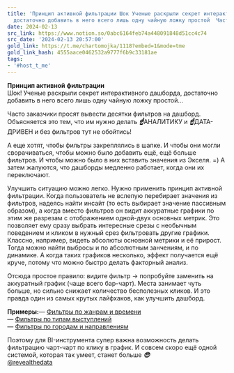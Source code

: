 ```yaml
---
title: 'Принцип активной фильтрации Шок Ученые раскрыли секрет интерактивного дашборда
  достаточно добавить в него всего лишь одну чайную ложку простой  Часто '
date: 2024-02-13
src_link: https://www.notion.so/0abc6164feb74a448091848d51cc4c74
src_date: '2024-02-13 20:57:00'
gold_link: https://t.me/chartomojka/1118?embed=1&mode=tme
gold_link_hash: 4555aace0462532a9777f6b9c33181ae
tags:
- '#host_t_me'
---
```


**Принцип активной фильтрации**  
Шок! Ученые раскрыли секрет интерактивного дашборда, достаточно добавить в него всего лишь одну чайную ложку простой...  
  
Часто заказчики просят вывести десятки фильтров на дашборд. Объясняется это тем, что им нужно делать ***☝️***АНАЛИТИКУ и ***☝️***ДАТА-ДРИВЕН и без фильтров тут не обойтись!   
  
А еще хотят, чтобы фильтры закреплялись в шапке. И чтобы они могли сворачиваться, чтобы можно было добавить ещё, ещё больше фильтров. И чтобы можно было в них вставить значения из Экселя. =) А затем жалуются, что дашборды медленно работает, когда они их переключают.  
  
Улучшить ситуацию можно легко. Нужно применить принцип активной фильтрации. Когда пользователь не вслепую перебирает значения из фильтров, надеясь найти инсайт (то есть выбирает значение пассивным образом), а когда вместо фильтров он видит аккуратные графики по этим же разрезам с отображением одной-двух основных метрик. Это позволяет ему сразу выбрать интересные срезы с необычным поведением и кликом в нужный срез фильтровать другие графики. Классно, например, видеть абсолюты основной метрики и её прирост. Тогда можно найти выбросы и по абсолютным занчениям, и по динамике. А когда таких графиков несколько, эффект получается ещё круче, потому что можно быстро делать факторный анализ.  
  
Отсюда простое правило: видите фильтр → попробуйте заменить на аккуратный график (чаще всего бар-чарт). Места занимает чуть больше, но сильно снижает количество бесполезных кликов. И это правда один из самых крутых лайфхаков, как улучшить дашборд.  
  
**Примеры:**— [Фильтры по жанрам и времени](https://public.tableau.com/app/profile/roman4734/viz/GamesRatingsRAWGData/GamesRatings)  
— [Фильтры по типам выступлений](https://public.tableau.com/app/profile/roman4734/viz/TableauConference2022_16526846960320/TableauConference22)  
— [Фильтры по городам и направлениям](https://public.tableau.com/app/profile/roman4734/viz/BI_15968874028130/sheet0)  
  
Поэтому для BI-инструмента супер важна возможность делать фильтрацию чарт-чарт по клику в график. И совсем скоро ещё одной системой, которая так умеет, станет больше ***😎***  
[@revealthedata](https://t.me/revealthedata)